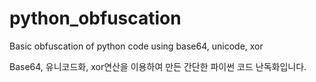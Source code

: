 # python_obfuscation
Basic obfuscation of python code using base64, unicode, xor

Base64, 유니코드화, xor연산을 이용하여 만든 간단한 파이썬 코드 난독화입니다.
